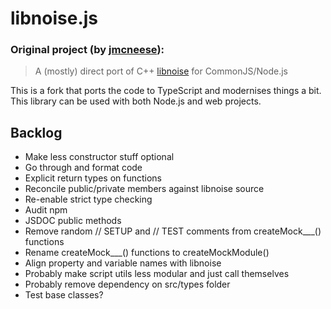 # libnoise.js

### Original project (by [jmcneese](https://github.com/jmcneese/libnoise.js)):
> A (mostly) direct port of C++ [libnoise](http://libnoise.sourceforge.net/index.html) for CommonJS/Node.js

This is a fork that ports the code to TypeScript and modernises things a bit. This library can be used with both Node.js and web projects.

## Backlog
  - Make less constructor stuff optional
  - Go through and format code
  - Explicit return types on functions
  - Reconcile public/private members against libnoise source
  - Re-enable strict type checking
  - Audit npm
  - JSDOC public methods
  - Remove random // SETUP and // TEST comments from createMock___() functions
  - Rename createMock___() functions to createMockModule()
  - Align property and variable names with libnoise
  - Probably make script utils less modular and just call themselves
  - Probably remove dependency on src/types folder
  - Test base classes?